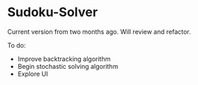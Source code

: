 # Sudoku-Solver

Current version from two months ago. Will review and refactor.

To do:
- Improve backtracking algorithm
- Begin stochastic solving algorithm
- Explore UI
